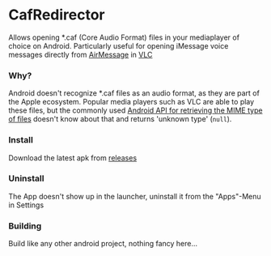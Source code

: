 # CafRedirector
Allows opening *.caf (Core Audio Format) files in your mediaplayer of choice on Android.
Particularly useful for opening iMessage voice messages directly from [AirMessage](https://airmessage.org/)
in [VLC](https://www.videolan.org/vlc/download-android.html)
### Why?
Android doesn't recognize *.caf files as an audio format, as they are part of the Apple ecosystem.
Popular media players such as VLC are able to play these files, but the commonly used [Android API for 
retrieving the MIME type of files](https://developer.android.com/reference/android/webkit/MimeTypeMap.html#getMimeTypeFromExtension(java.lang.String))
doesn't know about that and returns 'unknown type' (`null`).
### Install
Download the latest apk from [releases](https://github.com/Schaback/CafRedirector/releases/latest)
### Uninstall
The App doesn't show up in the launcher, uninstall it from the "Apps"-Menu in Settings
### Building
Build like any other android project, nothing fancy here...
